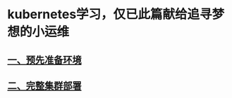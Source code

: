 # kubernetes学习，仅已此篇献给追寻梦想的小运维

## [一、预先准备环境](https://github.com/wujihua)
## [二、完整集群部署](https://github.com/wujihua)
